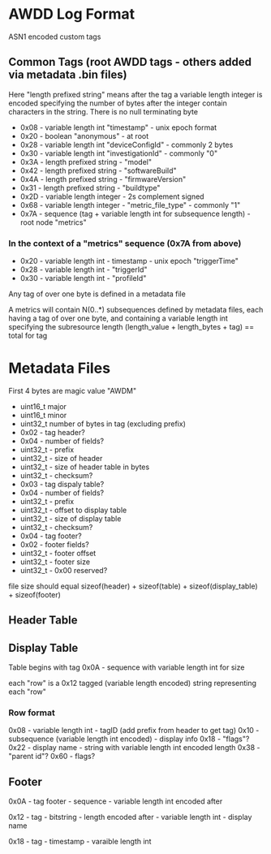 # AWDD Log Format
ASN1 encoded custom tags


## Common Tags (root AWDD tags - others added via metadata .bin files)

Here "length prefixed string" means after the tag a variable length integer is encoded specifying the number
of bytes after the integer contain characters in the string.  There is no null terminating byte

* 0x08 - variable length int "timestamp" - unix epoch format
* 0x20 - boolean "anonymous" - at root
* 0x28 - variable length int "deviceConfigId" - commonly 2 bytes
* 0x30 - variable length int "investigationId" - commonly "0"
* 0x3A - length prefixed string - "model"
* 0x42 - length prefixed string - "softwareBuild"
* 0x4A - length prefixed string - "firmwareVersion"
* 0x31 - length prefixed string - "buildtype"
* 0x2D - variable length integer - 2s complement signed
* 0x68 - variable length integer - "metric_file_type" - commonly "1"
* 0x7A - sequence (tag + variable length int for subsequence length) - root node "metrics"

### In the context of a "metrics" sequence (0x7A from above)

* 0x20 - variable length int - timestamp - unix epoch "triggerTime"
* 0x28 - variable length int - "triggerId"
* 0x30 - variable length int - "profileId"

Any tag of over one byte is defined in a metadata file

A metrics will contain N(0..*) subsequences defined by metadata files, each having a tag of over one byte, and
containing a variable length int specifying the subresource length (length_value + length_bytes + tag) == total for tag



# Metadata Files

First 4 bytes are magic value "AWDM"
* uint16_t major
* uint16_t minor
* uint32_t number of bytes in tag (excluding prefix)
* 0x02 - tag header?
* 0x04 - number of fields?
* uint32_t - prefix
* uint32_t - size of header
* uint32_t - size of header table in bytes
* uint32_t - checksum?
* 0x03 - tag dispaly table?
* 0x04 - number of fields?
* uint32_t - prefix
* uint32_t - offset to display table
* uint32_t - size of display table
* uint32_t - checksum?
* 0x04 - tag footer?
* 0x02 - footer fields?
* uint32_t - footer offset
* uint32_t - footer size
* uint32_t - 0x00 reserved?

file size should equal sizeof(header) + sizeof(table) + sizeof(display_table) + sizeof(footer)

## Header Table




## Display Table

Table begins with tag 0x0A - sequence with variable length int for size

each "row" is a 0x12 tagged (variable length encoded) string representing each "row"

### Row format

0x08 - variable length int - tagID (add prefix from header to get tag)
0x10 - subsequence (variable length int encoded) - display info
0x18 - "flags"?
0x22 - display name - string with variable length int encoded length
0x38 - "parent id"?
0x60 - flags?


## Footer

0x0A - tag footer - sequence - variable length int encoded after

0x12 - tag  - bitstring - length encoded after - variable length int - display name

0x18 - tag - timestamp - varaible length int